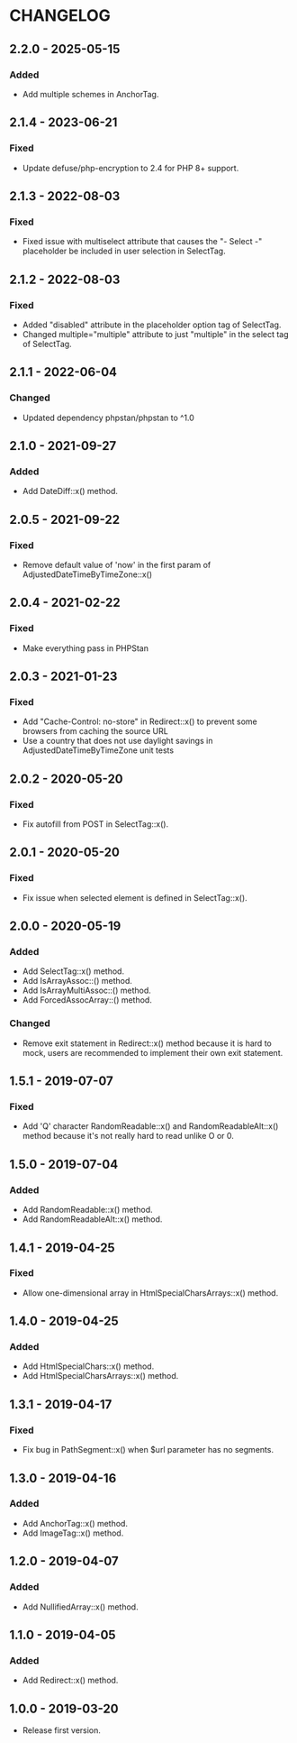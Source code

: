 # CHANGELOG

## 2.2.0 - 2025-05-15

### Added

- Add multiple schemes in AnchorTag.

## 2.1.4 - 2023-06-21

### Fixed

- Update defuse/php-encryption to 2.4 for PHP 8+ support.

## 2.1.3 - 2022-08-03

### Fixed

- Fixed issue with multiselect attribute that causes the "- Select -" placeholder be included in user selection in SelectTag.

## 2.1.2 - 2022-08-03

### Fixed

- Added "disabled" attribute in the placeholder option tag of SelectTag.
- Changed multiple="multiple" attribute to just "multiple" in the select tag of SelectTag.

## 2.1.1 - 2022-06-04

### Changed

- Updated dependency phpstan/phpstan to ^1.0

## 2.1.0 - 2021-09-27

### Added

- Add DateDiff::x() method.

## 2.0.5 - 2021-09-22

### Fixed

- Remove default value of 'now' in the first param of AdjustedDateTimeByTimeZone::x()

## 2.0.4 - 2021-02-22

### Fixed

- Make everything pass in PHPStan

## 2.0.3 - 2021-01-23

### Fixed

- Add "Cache-Control: no-store" in Redirect::x() to prevent some browsers from caching the source URL
- Use a country that does not use daylight savings in AdjustedDateTimeByTimeZone unit tests

## 2.0.2 - 2020-05-20

### Fixed

- Fix autofill from POST in SelectTag::x().

## 2.0.1 - 2020-05-20

### Fixed

- Fix issue when selected element is defined in SelectTag::x().

## 2.0.0 - 2020-05-19

### Added

- Add SelectTag::x() method.
- Add IsArrayAssoc::() method.
- Add IsArrayMultiAssoc::() method.
- Add ForcedAssocArray::() method.

### Changed

- Remove exit statement in Redirect::x() method because it is hard to mock, users are recommended to implement their own exit statement.

## 1.5.1 - 2019-07-07

### Fixed

- Add 'Q' character RandomReadable::x() and RandomReadableAlt::x() method because it's not really hard to read unlike O or 0.

## 1.5.0 - 2019-07-04

### Added

- Add RandomReadable::x() method.
- Add RandomReadableAlt::x() method.

## 1.4.1 - 2019-04-25

### Fixed

- Allow one-dimensional array in HtmlSpecialCharsArrays::x() method.

## 1.4.0 - 2019-04-25

### Added

- Add HtmlSpecialChars::x() method.
- Add HtmlSpecialCharsArrays::x() method.

## 1.3.1 - 2019-04-17

### Fixed

- Fix bug in PathSegment::x() when $url parameter has no segments.

## 1.3.0 - 2019-04-16

### Added

- Add AnchorTag::x() method.
- Add ImageTag::x() method.

## 1.2.0 - 2019-04-07

### Added

- Add NullifiedArray::x() method.

## 1.1.0 - 2019-04-05

### Added

- Add Redirect::x() method.

## 1.0.0 - 2019-03-20

- Release first version.